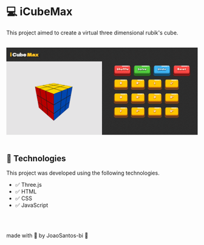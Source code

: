 # :computer: iCubeMax  
This project aimed to create a virtual three dimensional rubik's cube.
<br>
<br>
<div align="center">
  <img src="https://github.com/joaoSantos-bit/Rubik-cube-3x3/blob/main/cubomagico.gif" alt="rubik cube introduction gif">
</div>
<br>

## :rocket: Technologies

<p>This project was developed using the following technologies.</p>

* :white_check_mark: Three.js
* :white_check_mark: HTML
* :white_check_mark: CSS
* :white_check_mark: JavaScript

<br>
<br>

made with :blue_heart: by JoaoSantos-bi :wave:
